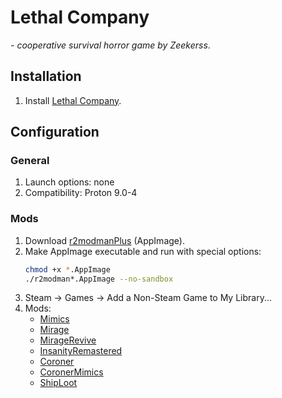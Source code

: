 # Lethal Company

*- cooperative survival horror game by Zeekerss*.

## Installation

1. Install [Lethal Company](https://store.steampowered.com/app/1966720/Lethal_Company/).

## Configuration

### General

1. Launch options: none
1. Compatibility: Proton 9.0-4

### Mods

1. Download [r2modmanPlus](https://github.com/ebkr/r2modmanPlus/releases/) (AppImage).
1. Make AppImage executable and run with special options:
    ```sh
    chmod +x *.AppImage
    ./r2modman*.AppImage --no-sandbox
    ```
1. Steam -> Games -> Add a Non-Steam Game to My Library...
1. Mods:
    - [Mimics](https://thunderstore.io/c/lethal-company/p/x753/Mimics/)
    - [Mirage](https://thunderstore.io/c/lethal-company/p/qwbarch/Mirage/)
    - [MirageRevive](https://thunderstore.io/c/lethal-company/p/qwbarch/MirageRevive/)
	- [InsanityRemastered](https://thunderstore.io/c/lethal-company/p/BudgetAirpods/InsanityRemastered/)
    - [Coroner](https://thunderstore.io/c/lethal-company/p/EliteMasterEric/Coroner/)
    - [CoronerMimics](https://thunderstore.io/c/lethal-company/p/EliteMasterEric/CoronerMimics/)
    - [ShipLoot](https://thunderstore.io/c/lethal-company/p/tinyhoot/ShipLoot/)
